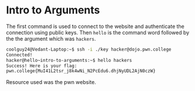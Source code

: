 # Intro to Arguments
The first command is used to connect to the website and authenticate the connection using public keys. Then `hello` is the command word followed by the the argument which was `hackers`.
```bash
coolguy24@Vedant-Laptop:~$ ssh -i ./key hacker@dojo.pwn.college
Connected!
hacker@hello~intro-to-arguments:~$ hello hackers
Success! Here is your flag:
pwn.college{MuI41L2tsr_j8k4wNi_N2PcEdu6.dhjNyUDL2AjN0czW}
```
Resource used was the pwn website.
